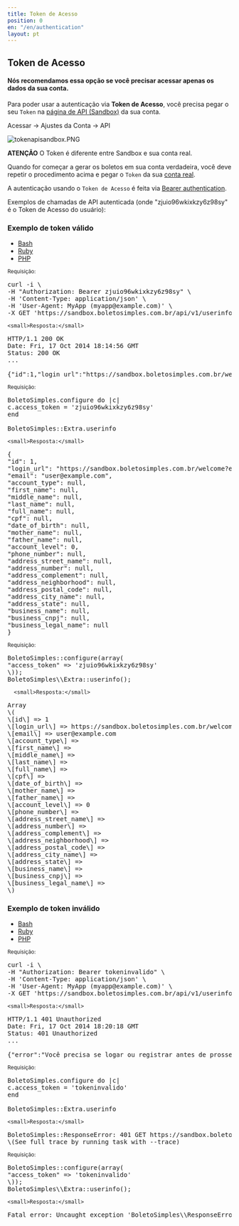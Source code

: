 ```yaml
---
title: Token de Acesso
position: 0
en: "/en/authentication"
layout: pt
---
```


## Token de Acesso

#### Nós recomendamos essa opção se você precisar acessar apenas os dados da sua conta.

Para poder usar a autenticação via **Token de Acesso**, você precisa pegar o seu `Token` na [página de API (Sandbox)](https://sandbox.boletosimples.com.br/conta/api) da sua conta. 

Acessar -> Ajustes da Conta -> API

![tokenapisandbox.PNG](/uploads/tokenapisandbox.PNG)

<div class="alert alert-info"><strong>ATENÇÃO</strong> O Token é diferente entre Sandbox e sua conta real.</div>

Quando for começar a gerar os boletos em sua conta verdadeira, você deve repetir o procedimento acima e pegar o `Token` da sua [conta real](https://boletosimples.com.br/conta/api).

A autenticação usando o `Token de Acesso` é feita via [Bearer authentication](https://tools.ietf.org/html/rfc6750).

Exemplos de chamadas de API autenticada (onde "zjuio96wkixkzy6z98sy" é o Token de Acesso do usuário):

### Exemplo de token válido

<ul class="nav nav-tabs" role="tablist">
<li class="active"><a href="#bash" role="tab" data-toggle="tab">Bash</a></li>
<li><a href="#ruby" role="tab" data-toggle="tab">Ruby</a></li>
<li><a href="#php" role="tab" data-toggle="tab">PHP</a></li>
</ul>

<div class="tab-content">
<div class="tab-pane active" id="bash">
<small>Requisição:</small>

<pre class="bash">
curl -i \
-H "Authorization: Bearer zjuio96wkixkzy6z98sy" \
-H 'Content-Type: application/json' \
-H 'User-Agent: MyApp (myapp@example.com)' \
-X GET 'https://sandbox.boletosimples.com.br/api/v1/userinfo'
</pre>

    <small>Resposta:</small>

<pre class="http">
HTTP/1.1 200 OK
Date: Fri, 17 Oct 2014 18:14:56 GMT
Status: 200 OK
...

{"id":1,"login_url":"https://sandbox.boletosimples.com.br/welcome?email=user%40example.com\\u0026token=xxx","email":"user@example.com","account_type":null,"first_name":null,"middle_name":null,"last_name":null,"full_name":null,"cpf":null,"date_of_birth":null,"mother_name":null,"father_name":null,"account_level":0,"phone_number":null,"address_street_name":null,"address_number":null,"address_complement":null,"address_neighborhood":null,"address_postal_code":null,"address_city_name":null,"address_state":null,"business_name":null,"business_cnpj":null,"business_legal_name":null}
</pre>
</div>
<div class="tab-pane" id="ruby">
<small>Requisição:</small>

<pre class="ruby">
BoletoSimples.configure do |c|
c.access_token = 'zjuio96wkixkzy6z98sy'
end

BoletoSimples::Extra.userinfo
</pre>

    <small>Resposta:</small>

<pre class="ruby">
{
"id": 1,
"login_url": "https://sandbox.boletosimples.com.br/welcome?email=user%40example.com&token=xxx",
"email": "user@example.com",
"account_type": null,
"first_name": null,
"middle_name": null,
"last_name": null,
"full_name": null,
"cpf": null,
"date_of_birth": null,
"mother_name": null,
"father_name": null,
"account_level": 0,
"phone_number": null,
"address_street_name": null,
"address_number": null,
"address_complement": null,
"address_neighborhood": null,
"address_postal_code": null,
"address_city_name": null,
"address_state": null,
"business_name": null,
"business_cnpj": null,
"business_legal_name": null
}
</pre>
</div>
<div class="tab-pane" id="php">
<small>Requisição:</small>

<pre class="php">
BoletoSimples::configure(array(
"access_token" => 'zjuio96wkixkzy6z98sy'
\));
BoletoSimples\\Extra::userinfo();
</pre>

      <small>Resposta:</small>

<pre class="php">
Array
\(
\[id\] => 1
\[login_url\] => https://sandbox.boletosimples.com.br/welcome?email=user%40example.com&token=xxx
\[email\] => user@example.com
\[account_type\] =>
\[first_name\] =>
\[middle_name\] =>
\[last_name\] =>
\[full_name\] =>
\[cpf\] =>
\[date_of_birth\] =>
\[mother_name\] =>
\[father_name\] =>
\[account_level\] => 0
\[phone_number\] =>
\[address_street_name\] =>
\[address_number\] =>
\[address_complement\] =>
\[address_neighborhood\] =>
\[address_postal_code\] =>
\[address_city_name\] =>
\[address_state\] =>
\[business_name\] =>
\[business_cnpj\] =>
\[business_legal_name\] =>
\)
</pre>
</div>
</div>

### Exemplo de token inválido

<ul class="nav nav-tabs" role="tablist">
<li class="active"><a href="#bash2" role="tab" data-toggle="tab">Bash</a></li>
<li><a href="#ruby2" role="tab" data-toggle="tab">Ruby</a></li>
<li><a href="#php2" role="tab" data-toggle="tab">PHP</a></li>
</ul>

<div class="tab-content">
<div class="tab-pane active" id="bash2">
<small>Requisição:</small>

<pre class="bash">
curl -i \
-H "Authorization: Bearer tokeninvalido" \
-H 'Content-Type: application/json' \
-H 'User-Agent: MyApp (myapp@example.com)' \
-X GET 'https://sandbox.boletosimples.com.br/api/v1/userinfo'
</pre>

    <small>Resposta:</small>

<pre class="http">
HTTP/1.1 401 Unauthorized
Date: Fri, 17 Oct 2014 18:20:18 GMT
Status: 401 Unauthorized
...

{"error":"Você precisa se logar ou registrar antes de prosseguir."}
</pre>
</div>
<div class="tab-pane" id="ruby2">
<small>Requisição:</small>

<pre class="ruby">
BoletoSimples.configure do |c|
c.access_token = 'tokeninvalido'
end

BoletoSimples::Extra.userinfo
</pre>

    <small>Resposta:</small>

<pre class="bash">
BoletoSimples::ResponseError: 401 GET https://sandbox.boletosimples.com.br/api/v1/userinfo.json (Você precisa se logar ou registrar antes de prosseguir.)
\(See full trace by running task with --trace)
</pre>
</div>
<div class="tab-pane" id="php2">
<small>Requisição:</small>

<pre class="php">
BoletoSimples::configure(array(
"access_token" => 'tokeninvalido'
\));
BoletoSimples\\Extra::userinfo();
</pre>

    <small>Resposta:</small>

<pre class="bash">
Fatal error: Uncaught exception 'BoletoSimples\\ResponseError' with message 'Você precisa se logar ou registrar antes de prosseguir.'
</pre>
</div>
</div>